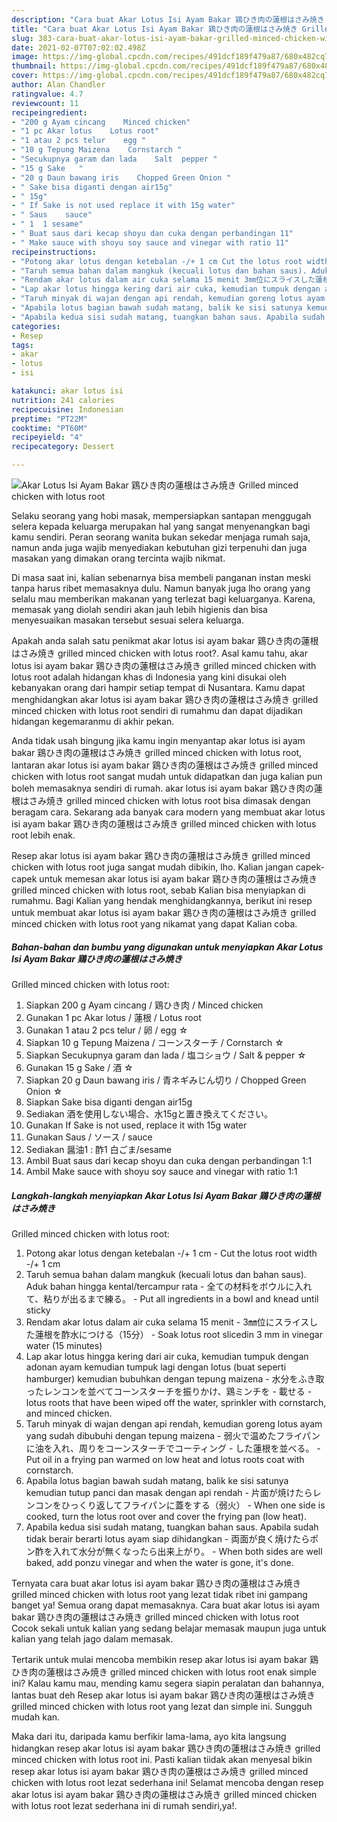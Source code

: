 ```yaml
---
description: "Cara buat Akar Lotus Isi Ayam Bakar 鶏ひき肉の蓮根はさみ焼き Grilled minced chicken with lotus root yang nikmat dan Mudah Dibuat"
title: "Cara buat Akar Lotus Isi Ayam Bakar 鶏ひき肉の蓮根はさみ焼き Grilled minced chicken with lotus root yang nikmat dan Mudah Dibuat"
slug: 383-cara-buat-akar-lotus-isi-ayam-bakar-grilled-minced-chicken-with-lotus-root-yang-nikmat-dan-mudah-dibuat
date: 2021-02-07T07:02:02.498Z
image: https://img-global.cpcdn.com/recipes/491dcf189f479a87/680x482cq70/akar-lotus-isi-ayam-bakar-鶏ひき肉の蓮根はさみ焼き-grilled-minced-chicken-with-lotus-root-foto-resep-utama.jpg
thumbnail: https://img-global.cpcdn.com/recipes/491dcf189f479a87/680x482cq70/akar-lotus-isi-ayam-bakar-鶏ひき肉の蓮根はさみ焼き-grilled-minced-chicken-with-lotus-root-foto-resep-utama.jpg
cover: https://img-global.cpcdn.com/recipes/491dcf189f479a87/680x482cq70/akar-lotus-isi-ayam-bakar-鶏ひき肉の蓮根はさみ焼き-grilled-minced-chicken-with-lotus-root-foto-resep-utama.jpg
author: Alan Chandler
ratingvalue: 4.7
reviewcount: 11
recipeingredient:
- "200 g Ayam cincang    Minced chicken"
- "1 pc Akar lotus    Lotus root"
- "1 atau 2 pcs telur    egg "
- "10 g Tepung Maizena    Cornstarch "
- "Secukupnya garam dan lada    Salt  pepper "
- "15 g Sake   "
- "20 g Daun bawang iris    Chopped Green Onion "
- " Sake bisa diganti dengan air15g"
- " 15g"
- " If Sake is not used replace it with 15g water"
- " Saus    sauce"
- " 1  1 sesame"
- " Buat saus dari kecap shoyu dan cuka dengan perbandingan 11"
- " Make sauce with shoyu soy sauce and vinegar with ratio 11"
recipeinstructions:
- "Potong akar lotus dengan ketebalan -/+ 1 cm Cut the lotus root width -/+ 1 cm"
- "Taruh semua bahan dalam mangkuk (kecuali lotus dan bahan saus). Aduk bahan hingga kental/tercampur rata 全ての材料をボウルに入れて、粘りが出るまで練る。 Put all ingredients in a bowl and knead until sticky"
- "Rendam akar lotus dalam air cuka selama 15 menit 3㎜位にスライスした蓮根を酢水につける（15分） Soak lotus root sliced ​​in 3 mm in vinegar water (15 minutes)"
- "Lap akar lotus hingga kering dari air cuka, kemudian tumpuk dengan adonan ayam kemudian tumpuk lagi dengan lotus (buat seperti hamburger) kemudian bubuhkan dengan tepung maizena 水分をふき取ったレンコンを並べてコーンスターチを振りかけ、鶏ミンチを 載せる lotus roots that have been wiped off the water, sprinkler with cornstarch, and minced chicken."
- "Taruh minyak di wajan dengan api rendah, kemudian goreng lotus ayam yang sudah dibubuhi dengan tepung maizena 弱火で温めたフライパンに油を入れ、周りをコーンスターチでコーティング した蓮根を並べる。 Put oil in a frying pan warmed on low heat and lotus roots coat with cornstarch."
- "Apabila lotus bagian bawah sudah matang, balik ke sisi satunya kemudian tutup panci dan masak dengan api rendah 片面が焼けたらレンコンをひっくり返してフライパンに蓋をする（弱火） When one side is cooked, turn the lotus root over and cover the frying pan (low heat)."
- "Apabila kedua sisi sudah matang, tuangkan bahan saus. Apabila sudah tidak berair berarti lotus ayam siap dihidangkan 両面が良く焼けたらポン酢を入れて水分が無くなったら出来上がり。 When both sides are well baked, add ponzu vinegar and when the water is gone, it&#39;s done."
categories:
- Resep
tags:
- akar
- lotus
- isi

katakunci: akar lotus isi 
nutrition: 241 calories
recipecuisine: Indonesian
preptime: "PT22M"
cooktime: "PT60M"
recipeyield: "4"
recipecategory: Dessert

---
```



![Akar Lotus Isi Ayam Bakar 鶏ひき肉の蓮根はさみ焼き
Grilled minced chicken with lotus root](https://img-global.cpcdn.com/recipes/491dcf189f479a87/680x482cq70/akar-lotus-isi-ayam-bakar-鶏ひき肉の蓮根はさみ焼き-grilled-minced-chicken-with-lotus-root-foto-resep-utama.jpg)

Selaku seorang yang hobi masak, mempersiapkan santapan menggugah selera kepada keluarga merupakan hal yang sangat menyenangkan bagi kamu sendiri. Peran seorang  wanita bukan sekedar menjaga rumah saja, namun anda juga wajib menyediakan kebutuhan gizi terpenuhi dan juga masakan yang dimakan orang tercinta wajib nikmat.

Di masa  saat ini, kalian sebenarnya bisa membeli panganan instan meski tanpa harus ribet memasaknya dulu. Namun banyak juga lho orang yang selalu mau memberikan makanan yang terlezat bagi keluarganya. Karena, memasak yang diolah sendiri akan jauh lebih higienis dan bisa menyesuaikan masakan tersebut sesuai selera keluarga. 



Apakah anda salah satu penikmat akar lotus isi ayam bakar 鶏ひき肉の蓮根はさみ焼き
grilled minced chicken with lotus root?. Asal kamu tahu, akar lotus isi ayam bakar 鶏ひき肉の蓮根はさみ焼き
grilled minced chicken with lotus root adalah hidangan khas di Indonesia yang kini disukai oleh kebanyakan orang dari hampir setiap tempat di Nusantara. Kamu dapat menghidangkan akar lotus isi ayam bakar 鶏ひき肉の蓮根はさみ焼き
grilled minced chicken with lotus root sendiri di rumahmu dan dapat dijadikan hidangan kegemaranmu di akhir pekan.

Anda tidak usah bingung jika kamu ingin menyantap akar lotus isi ayam bakar 鶏ひき肉の蓮根はさみ焼き
grilled minced chicken with lotus root, lantaran akar lotus isi ayam bakar 鶏ひき肉の蓮根はさみ焼き
grilled minced chicken with lotus root sangat mudah untuk didapatkan dan juga kalian pun boleh memasaknya sendiri di rumah. akar lotus isi ayam bakar 鶏ひき肉の蓮根はさみ焼き
grilled minced chicken with lotus root bisa dimasak dengan beragam cara. Sekarang ada banyak cara modern yang membuat akar lotus isi ayam bakar 鶏ひき肉の蓮根はさみ焼き
grilled minced chicken with lotus root lebih enak.

Resep akar lotus isi ayam bakar 鶏ひき肉の蓮根はさみ焼き
grilled minced chicken with lotus root juga sangat mudah dibikin, lho. Kalian jangan capek-capek untuk memesan akar lotus isi ayam bakar 鶏ひき肉の蓮根はさみ焼き
grilled minced chicken with lotus root, sebab Kalian bisa menyiapkan di rumahmu. Bagi Kalian yang hendak menghidangkannya, berikut ini resep untuk membuat akar lotus isi ayam bakar 鶏ひき肉の蓮根はさみ焼き
grilled minced chicken with lotus root yang nikamat yang dapat Kalian coba.

<!--inarticleads1-->

##### Bahan-bahan dan bumbu yang digunakan untuk menyiapkan Akar Lotus Isi Ayam Bakar 鶏ひき肉の蓮根はさみ焼き
Grilled minced chicken with lotus root:

1. Siapkan 200 g Ayam cincang / 鶏ひき肉 / Minced chicken
1. Gunakan 1 pc Akar lotus / 蓮根 / Lotus root
1. Gunakan 1 atau 2 pcs telur / 卵 / egg ☆
1. Siapkan 10 g Tepung Maizena / コーンスターチ / Cornstarch ☆
1. Siapkan Secukupnya garam dan lada / 塩コショウ / Salt &amp; pepper ☆
1. Gunakan 15 g Sake / 酒 ☆
1. Siapkan 20 g Daun bawang iris / 青ネギみじん切り / Chopped Green Onion ☆
1. Siapkan  Sake bisa diganti dengan air15g
1. Sediakan  酒を使用しない場合、水15gと置き換えてください。
1. Gunakan  If Sake is not used, replace it with 15g water
1. Gunakan  Saus / ソース / sauce
1. Sediakan  醤油1 : 酢1 白ごま/sesame
1. Ambil  Buat saus dari kecap shoyu dan cuka dengan perbandingan 1:1
1. Ambil  Make sauce with shoyu soy sauce and vinegar with ratio 1:1




<!--inarticleads2-->

##### Langkah-langkah menyiapkan Akar Lotus Isi Ayam Bakar 鶏ひき肉の蓮根はさみ焼き
Grilled minced chicken with lotus root:

1. Potong akar lotus dengan ketebalan -/+ 1 cm - Cut the lotus root width -/+ 1 cm
1. Taruh semua bahan dalam mangkuk (kecuali lotus dan bahan saus). Aduk bahan hingga kental/tercampur rata - 全ての材料をボウルに入れて、粘りが出るまで練る。 - Put all ingredients in a bowl and knead until sticky
1. Rendam akar lotus dalam air cuka selama 15 menit - 3㎜位にスライスした蓮根を酢水につける（15分） - Soak lotus root sliced ​​in 3 mm in vinegar water (15 minutes)
1. Lap akar lotus hingga kering dari air cuka, kemudian tumpuk dengan adonan ayam kemudian tumpuk lagi dengan lotus (buat seperti hamburger) kemudian bubuhkan dengan tepung maizena - 水分をふき取ったレンコンを並べてコーンスターチを振りかけ、鶏ミンチを - 載せる - lotus roots that have been wiped off the water, sprinkler with cornstarch, and minced chicken.
1. Taruh minyak di wajan dengan api rendah, kemudian goreng lotus ayam yang sudah dibubuhi dengan tepung maizena - 弱火で温めたフライパンに油を入れ、周りをコーンスターチでコーティング - した蓮根を並べる。 - Put oil in a frying pan warmed on low heat and lotus roots coat with cornstarch.
1. Apabila lotus bagian bawah sudah matang, balik ke sisi satunya kemudian tutup panci dan masak dengan api rendah - 片面が焼けたらレンコンをひっくり返してフライパンに蓋をする（弱火） - When one side is cooked, turn the lotus root over and cover the frying pan (low heat).
1. Apabila kedua sisi sudah matang, tuangkan bahan saus. Apabila sudah tidak berair berarti lotus ayam siap dihidangkan - 両面が良く焼けたらポン酢を入れて水分が無くなったら出来上がり。 - When both sides are well baked, add ponzu vinegar and when the water is gone, it&#39;s done.




Ternyata cara buat akar lotus isi ayam bakar 鶏ひき肉の蓮根はさみ焼き
grilled minced chicken with lotus root yang lezat tidak ribet ini gampang banget ya! Semua orang dapat memasaknya. Cara buat akar lotus isi ayam bakar 鶏ひき肉の蓮根はさみ焼き
grilled minced chicken with lotus root Cocok sekali untuk kalian yang sedang belajar memasak maupun juga untuk kalian yang telah jago dalam memasak.

Tertarik untuk mulai mencoba membikin resep akar lotus isi ayam bakar 鶏ひき肉の蓮根はさみ焼き
grilled minced chicken with lotus root enak simple ini? Kalau kamu mau, mending kamu segera siapin peralatan dan bahannya, lantas buat deh Resep akar lotus isi ayam bakar 鶏ひき肉の蓮根はさみ焼き
grilled minced chicken with lotus root yang lezat dan simple ini. Sungguh mudah kan. 

Maka dari itu, daripada kamu berfikir lama-lama, ayo kita langsung hidangkan resep akar lotus isi ayam bakar 鶏ひき肉の蓮根はさみ焼き
grilled minced chicken with lotus root ini. Pasti kalian tiidak akan menyesal bikin resep akar lotus isi ayam bakar 鶏ひき肉の蓮根はさみ焼き
grilled minced chicken with lotus root lezat sederhana ini! Selamat mencoba dengan resep akar lotus isi ayam bakar 鶏ひき肉の蓮根はさみ焼き
grilled minced chicken with lotus root lezat sederhana ini di rumah sendiri,ya!.

